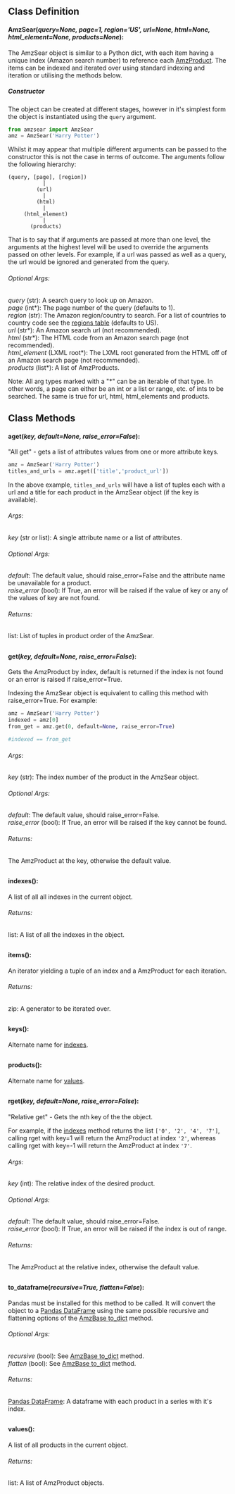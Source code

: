 ## Class Definition
<a name="AmzSear"></a>
#### AmzSear(*query=None, page=1, region='US', url=None, html=None, html_element=None, products=None*):

The AmzSear object is similar to a Python dict, with each item having a unique index (Amazon search number) to reference each [AmzProduct](AmzProduct.md). The items can be indexed and iterated over using standard indexing and iteration or utilising the methods below.

##### Constructor

The object can be created at different stages, however in it's simplest form the object is instantiated using the `query` argument.

```python
from amzsear import AmzSear
amz = AmzSear('Harry Potter')
```

Whilst it may appear that multiple different arguments can be passed to the constructor this is not the case in terms of outcome. The arguments follow the following hierarchy:

```
(query, [page], [region])
		   |
         (url)
		   |
         (html)
		   |
     (html_element)
		   |
       (products)
```

That is to say that if arguments are passed at more than one level, the arguments at the highest level will be used to override the arguments passed on other levels. For example, if a url was passed as well as a query, the url would be ignored and generated from the query.

###### Optional Args:
*query* (str): A search query to look up on Amazon.  
*page* (int\*): The page number of the query (defaults to 1).  
*region* (str): The Amazon region/country to search. For a list of countries to country code see the [regions table](../regions.md) (defaults to US).  
*url* (str\*): An Amazon search url (not recommended).  
*html* (str\*): The HTML code from an Amazon search page (not recommended).  
*html_element* (LXML root\*): The LXML root generated from the HTML off of an Amazon search page (not recommended).  
*products* (list\*): A list of AmzProducts.  

Note: All arg types marked with a "\*" can be an iterable of that type. In other words, a page can either be an int or a list or range, etc. of ints to be searched. The same is true for url, html, html_elements and products.


## Class Methods

<a name="aget"></a>
#### aget(*key, default=None, raise_error=False*):

"All get" - gets a list of attributes values from one or more attribute keys.

```python
amz = AmzSear('Harry Potter')
titles_and_urls = amz.aget(['title','product_url'])
```
In the above example, `titles_and_urls` will have a list of tuples each with a url and a title for each product in the AmzSear object (if the key is available).

###### Args:
*key* (str or list): A single attribute name or a list of attributes.  

###### Optional Args:
*default*: The default value, should raise_error=False and the attribute name be unavailable for a product.  
*raise_error* (bool): If True, an error will be raised if the value of key or any of the values of key are not found.  

###### Returns:
list: List of tuples in product order of the AmzSear.


## 

<a name="get"></a>
#### get(*key, default=None, raise_error=False*):

Gets the AmzProduct by index, default is returned if the index is not found or an error is raised if raise_error=True.

Indexing the AmzSear object is equivalent to calling this method with raise_error=True. For example:

```python
amz = AmzSear('Harry Potter')
indexed = amz[0]
from_get = amz.get(0, default=None, raise_error=True)

#indexed == from_get

```

###### Args:
*key* (str): The index number of the product in the AmzSear object.  

###### Optional Args:
*default*: The default value, should raise_error=False.  
*raise_error* (bool): If True, an error will be raised if the key cannot be found.  

###### Returns:
The AmzProduct at the key, otherwise the default value.


## 

<a name="indexes"></a>
#### indexes():

A list of all all indexes in the current object.


###### Returns:
list: A list of all the indexes in the object.


## 

<a name="items"></a>
#### items():

An iterator yielding a tuple of an index and a AmzProduct for each iteration.

###### Returns:
zip: A generator to be iterated over.


## 

<a name="keys"></a>
#### keys():

Alternate name for [indexes](#indexes).

## 

<a name="products"></a>
#### products():

Alternate name for [values](#values).

## 

<a name="rget"></a>
#### rget(*key, default=None, raise_error=False*):

"Relative get" - Gets the nth key of the the object.

For example, if the [indexes](#indexes) method returns the list `['0', '2', '4', '7']`, calling rget with key=1 will return the AmzProduct at index `'2'`, whereas calling rget with key=-1 will return the AmzProduct at index `'7'`.

###### Args:
*key* (int): The relative index of the desired product.  

###### Optional Args:
*default*: The default value, should raise_error=False.  
*raise_error* (bool): If True, an error will be raised if the index is out of range.

###### Returns:
The AmzProduct at the relative index, otherwise the default value.


## 

<a name="to_dataframe"></a>
#### to\_dataframe(*recursive=True, flatten=False*):

Pandas must be installed for this method to be called. It will convert the object to a [Pandas DataFrame](https://pandas.pydata.org/pandas-docs/stable/generated/pandas.DataFrame.html) using the same possible recursive and flattening options of the [AmzBase to\_dict](AmzBase.md#to_dict) method.

###### Optional Args:
*recursive* (bool): See [AmzBase to\_dict](AmzBase.md#to_dict) method.  
*flatten* (bool): See [AmzBase to\_dict](AmzBase.md#to_dict) method.  

###### Returns:
[Pandas DataFrame](https://pandas.pydata.org/pandas-docs/stable/generated/pandas.DataFrame.html): A dataframe with each product in a series with it's index.


## 

<a name="values"></a>
#### values():

A list of all products in the current object.

###### Returns:
list: A list of AmzProduct objects.


